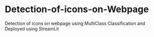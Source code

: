 # Detection-of-icons-on-Webpage
Detection of icons on webpage using MultiClass Classification and Deployed using StreamLit
